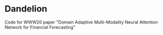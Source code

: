 # Dandelion
Code for WWW20 paper "Domain Adaptive Multi-Modality Neural Attention Network for Financial Forecasting"
